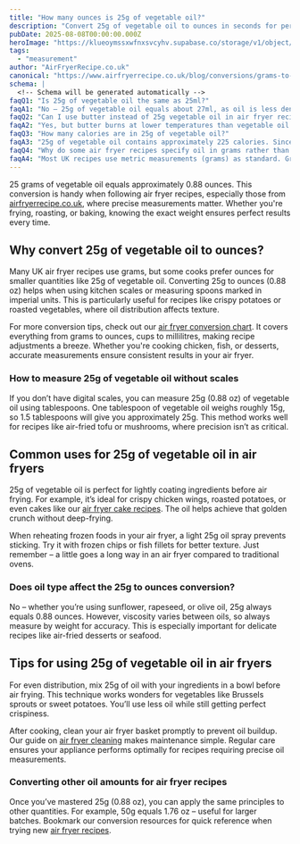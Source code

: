```yaml
---
title: "How many ounces is 25g of vegetable oil?"
description: "Convert 25g of vegetable oil to ounces in seconds for perfect air fryer recipes. Get accurate measurements every time!"
pubDate: 2025-08-08T00:00:00.000Z
heroImage: "https://klueoymssxwfnxsvcyhv.supabase.co/storage/v1/object/public/Shmucket/25g-vegetable-oil-to-ounces.webp"
tags:
  - "measurement"
author: "AirFryerRecipe.co.uk"
canonical: "https://www.airfryerrecipe.co.uk/blog/conversions/grams-to-ounces/25g-vegetable-oil-to-ounces"
schema: |
  <!-- Schema will be generated automatically -->
faqQ1: "Is 25g of vegetable oil the same as 25ml?"
faqA1: "No – 25g of vegetable oil equals about 27ml, as oil is less dense than water. Weight (grams) and volume (millilitres) measure different properties. For air fryer recipes, always use weight measurements when specified for accuracy."
faqQ2: "Can I use butter instead of 25g vegetable oil in air fryer recipes?"
faqA2: "Yes, but butter burns at lower temperatures than vegetable oil. If substituting, reduce the amount to 20g (0.7 oz) and monitor cooking closely. For best results, stick to oils with high smoke points like rapeseed or sunflower in air fryers."
faqQ3: "How many calories are in 25g of vegetable oil?"
faqA3: "25g of vegetable oil contains approximately 225 calories. Since air fryers use less oil than traditional frying, this amount can lightly coat food for several servings. Always measure oil carefully to control calorie intake."
faqQ4: "Why do some air fryer recipes specify oil in grams rather than ounces?"
faqA4: "Most UK recipes use metric measurements (grams) as standard. Grams provide more precision for small quantities like 25g of oil. However, our conversion charts help adapt any recipe to your preferred units while maintaining perfect results."
---
```

<p>25 grams of vegetable oil equals approximately 0.88 ounces. This conversion is handy when following air fryer recipes, especially those from <a href=https://www.airfryerrecipe.co.uk>airfryerrecipe.co.uk</a>, where precise measurements matter. Whether you're frying, roasting, or baking, knowing the exact weight ensures perfect results every time.</p>  

<h2>Why convert 25g of vegetable oil to ounces?</h2>  
<p>Many UK air fryer recipes use grams, but some cooks prefer ounces for smaller quantities like 25g of vegetable oil. Converting 25g to ounces (0.88 oz) helps when using kitchen scales or measuring spoons marked in imperial units. This is particularly useful for recipes like crispy potatoes or roasted vegetables, where oil distribution affects texture.</p>  
<p>For more conversion tips, check out our <a href=https://www.airfryerrecipe.co.uk/air-fryer-conversion-chart>air fryer conversion chart</a>. It covers everything from grams to ounces, cups to millilitres, making recipe adjustments a breeze. Whether you're cooking chicken, fish, or desserts, accurate measurements ensure consistent results in your air fryer.</p>  

<h3>How to measure 25g of vegetable oil without scales</h3>  
<p>If you don’t have digital scales, you can measure 25g (0.88 oz) of vegetable oil using tablespoons. One tablespoon of vegetable oil weighs roughly 15g, so 1.5 tablespoons will give you approximately 25g. This method works well for recipes like air-fried tofu or mushrooms, where precision isn’t as critical.</p>  

<h2>Common uses for 25g of vegetable oil in air fryers</h2>  
<p>25g of vegetable oil is perfect for lightly coating ingredients before air frying. For example, it’s ideal for crispy chicken wings, roasted potatoes, or even cakes like our <a href=https://www.airfryerrecipe.co.uk/recipe-category/cakes>air fryer cake recipes</a>. The oil helps achieve that golden crunch without deep-frying.</p>  
<p>When reheating frozen foods in your air fryer, a light 25g oil spray prevents sticking. Try it with frozen chips or fish fillets for better texture. Just remember – a little goes a long way in an air fryer compared to traditional ovens.</p>  

<h3>Does oil type affect the 25g to ounces conversion?</h3>  
<p>No – whether you’re using sunflower, rapeseed, or olive oil, 25g always equals 0.88 ounces. However, viscosity varies between oils, so always measure by weight for accuracy. This is especially important for delicate recipes like air-fried desserts or seafood.</p>  

<h2>Tips for using 25g of vegetable oil in air fryers</h2>  
<p>For even distribution, mix 25g of oil with your ingredients in a bowl before air frying. This technique works wonders for vegetables like Brussels sprouts or sweet potatoes. You’ll use less oil while still getting perfect crispiness.</p>  
<p>After cooking, clean your air fryer basket promptly to prevent oil buildup. Our guide on <a href=https://www.airfryerrecipe.co.uk/air-fryer-cleaner>air fryer cleaning</a> makes maintenance simple. Regular care ensures your appliance performs optimally for recipes requiring precise oil measurements.</p>  

<h3>Converting other oil amounts for air fryer recipes</h3>  
<p>Once you’ve mastered 25g (0.88 oz), you can apply the same principles to other quantities. For example, 50g equals 1.76 oz – useful for larger batches. Bookmark our conversion resources for quick reference when trying new <a href=https://www.airfryerrecipe.co.uk/recipes>air fryer recipes</a>.</p>

